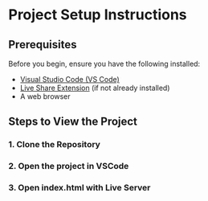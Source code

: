 # Project Setup Instructions

## Prerequisites
Before you begin, ensure you have the following installed:
- [Visual Studio Code (VS Code)](https://code.visualstudio.com/)
- [Live Share Extension](https://marketplace.visualstudio.com/items?itemName=MS-vsliveshare.vsliveshare) (if not already installed)
- A web browser

## Steps to View the Project

### 1. Clone the Repository
### 2. Open the project in VSCode
### 3. Open index.html with Live Server



